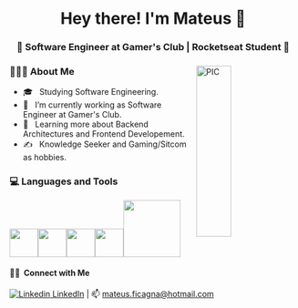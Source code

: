 <h1 align="center">Hey there! I'm Mateus 🖖 </h1>
<h3 align="center">🚀 Software Engineer at Gamer's Club | Rocketseat Student 🚀</h3>
<div>
<img width = "35%" align="right" alt="PIC" height="300px" src="https://media.giphy.com/media/du3J3cXyzhj75IOgvA/giphy.gif"/>
<div align="left"> 
  <h3> 👨🏻‍💻 About Me </h3>
  
  - 🎓 &nbsp; Studying Software Engineering.
  - 💼 &nbsp; I’m currently working as Software Engineer at Gamer's Club.
  - 🌱 &nbsp; Learning more about Backend Architectures and Frontend Developement.
  - ✍️ &nbsp; Knowledge Seeker and Gaming/Sitcom as hobbies.  
</div> 
</div>

<div>
  <h3> 💻 Languages and Tools </h3>
  <p>
   <img src="https://media3.giphy.com/media/ln7z2eWriiQAllfVcn/200w.webp" width="50"><img src="https://i.giphy.com/media/eNAsjO55tPbgaor7ma/200w.webp" width="50"><img src="https://i.giphy.com/media/IdyAQJVN2kVPNUrojM/200.webp" width="50"><img src="https://media3.giphy.com/media/kdFc8fubgS31b8DsVu/giphy.webp" width="50"><img src="https://media.giphy.com/media/kH1DBkPNyZPOk0BxrM/giphy.gif" width="100">
  <p>
</div> 

<h4> 🤝🏻 &nbsp;Connect with Me </h4>

[![Linkedin](https://i.stack.imgur.com/gVE0j.png) LinkedIn](https://www.linkedin.com/in/mateusreisdev/) | 📫 mateus.ficagna@hotmail.com




